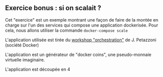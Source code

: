 ## Exercice bonus : si on scalait ?


Cet "exercice" est un exemple montrant une façon de faire de la montée en charge sur l'un des services qui compose une application dockerisée. Pour cela, nous allons utiliser la commande `docker-compose scale`

L'application utilisée est tirée du [workshop "orchestration"](https://github.com/jpetazzo/orchestration-workshop) de J. Petazzoni (société Docker)

L'application est un générateur de "docker coins", une pseudo-monnaie virtuelle imaginaire.

L'application est découpée en 4





